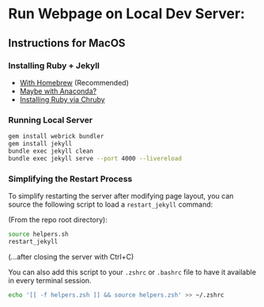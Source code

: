 # Run Webpage on Local Dev Server:

## Instructions for MacOS

### Installing Ruby + Jekyll

- [With Homebrew](https://jekyllrb.com/docs/installation/macos/) (Recommended)
- [Maybe with Anaconda?](https://s-canchi.github.io/2021-04-30-jekyll-conda/)
- [Installing Ruby via Chruby](https://www.moncefbelyamani.com/how-to-install-xcode-homebrew-git-rvm-ruby-on-mac/#start-here-if-you-choose-the-long-and-manual-route)
  
### Running Local Server

```zsh
gem install webrick bundler
gem install jekyll
bundle exec jekyll clean
bundle exec jekyll serve --port 4000 --livereload
```

### Simplifying the Restart Process

To simplify restarting the server after modifying page layout, you can source the following script to load a `restart_jekyll` command:

(From the repo root directory):

```zsh
source helpers.sh
restart_jekyll
```

(...after closing the server with Ctrl+C)

You can also add this script to your `.zshrc` or `.bashrc` file to have it available in every terminal session.

```zsh
echo '[[ -f helpers.zsh ]] && source helpers.zsh' >> ~/.zshrc
```
    
